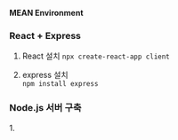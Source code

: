 <b>MEAN Environment</b>



<h3>React + Express </h3>

1. React 설치
`npx create-react-app client`

2. express 설치  
`npm install express`


<h3>Node.js 서버 구축</h3>
1.